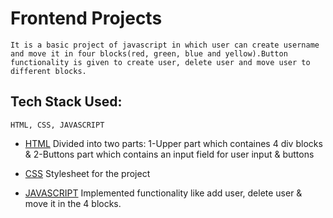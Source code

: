 # Frontend Projects
    It is a basic project of javascript in which user can create username and move it in four blocks(red, green, blue and yellow).Button functionality is given to create user, delete user and move user to different blocks.

## Tech Stack Used:
    HTML, CSS, JAVASCRIPT

* [HTML](./index.html)
     Divided into two parts: 1-Upper part which containes 4 div blocks & 2-Buttons part which contains an input field for  user input & buttons
     
* [CSS](./style.css) 
    Stylesheet for the project

* [JAVASCRIPT](./project.js)
    Implemented functionality like add user, delete user & move it in the 4 blocks.